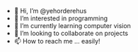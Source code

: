 - 👋 Hi, I’m @yehorderehus
- 👀 I’m interested in programming
- 🌱 I’m currently learning computer vision 
- 💞️ I’m looking to collaborate on projects
- 📫 How to reach me ... easily!

<!---
yehorderehus/yehorderehus is a ✨ special ✨ repository because its `README.md` (this file) appears on your GitHub profile.
You can click the Preview link to take a look at your changes.
--->
